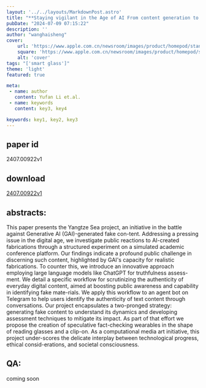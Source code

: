 ```yaml
---
layout: '../../layouts/MarkdownPost.astro'
title: "**Staying vigilant in the Age of AI From content generation to content authentication**"
pubDate: "2024-07-09 07:15:22"
description: ''
author: "wanghaisheng"
cover:
    url: 'https://www.apple.com.cn/newsroom/images/product/homepod/standard/Apple-HomePod-hero-230118_big.jpg.large_2x.jpg'
    square: 'https://www.apple.com.cn/newsroom/images/product/homepod/standard/Apple-HomePod-hero-230118_big.jpg.large_2x.jpg'
    alt: 'cover'
tags: "['smart glass']" 
theme: 'light'
featured: true

meta:
 - name: author
   content: Yufan Li et.al.
 - name: keywords
   content: key3, key4

keywords: key1, key2, key3
---
```


## paper id
2407.00922v1
## download
[2407.00922v1](http://arxiv.org/abs/2407.00922v1)
## abstracts:
This paper presents the Yangtze Sea project, an initiative in the battle against Generative AI (GAI)-generated fake con-tent. Addressing a pressing issue in the digital age, we investigate public reactions to AI-created fabrications through a structured experiment on a simulated academic conference platform. Our findings indicate a profound public challenge in discerning such content, highlighted by GAI's capacity for realistic fabrications. To counter this, we introduce an innovative approach employing large language models like ChatGPT for truthfulness assess-ment. We detail a specific workflow for scrutinizing the authenticity of everyday digital content, aimed at boosting public awareness and capability in identifying fake mate-rials. We apply this workflow to an agent bot on Telegram to help users identify the authenticity of text content through conversations. Our project encapsulates a two-pronged strategy: generating fake content to understand its dynamics and developing assessment techniques to mitigate its impact. As part of that effort we propose the creation of speculative fact-checking wearables in the shape of reading glasses and a clip-on. As a computational media art initiative, this project under-scores the delicate interplay between technological progress, ethical consid-erations, and societal consciousness.
## QA:
coming soon
